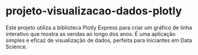 # projeto-visualizacao-dados-plotly
Este projeto utiliza a biblioteca Plotly Express para criar um gráfico de linha interativo que mostra as vendas ao longo dos anos. É uma aplicação simples e eficaz de visualização de dados, perfeita para iniciantes em Data Science.
